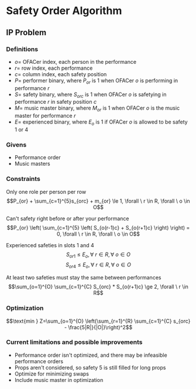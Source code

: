 # Safety Order Algorithm

## IP Problem

### Definitions
- $o =$ OFACer index, each person in the performance
- $r =$ row index, each performance
- $c =$ column index, each safety position
- $P =$ performer binary, where $P_{or}$ is $1$ when OFACer $o$ is performing in performance $r$
- $S =$ safety binary, where $S_{orc}$ is $1$ when OFACer $o$ is safetying in performance $r$ in safety position $c$
- $M =$ music master binary, where $M_{or}$ is $1$ when OFACer $o$ is the music master for performance $r$
- $E =$ experienced binary, where $E_{o}$ is $1$ if OFACer $o$ is allowed to be safety 1 or 4

### Givens
- Performance order
- Music masters

### Constraints
Only one role per person per row
$$P_{or} + \sum_{c=1}^{5}s_{orc} + m_{or} \le 1, \forall \ r \in R, \forall \ o \in O$$

Can't safety right before or after your performance
$$P_{or} \left( \sum_{c=1}^{5} \left( S_{o(r-1)c} + S_{o(r+1)c} \right) \right) = 0, \forall \ r \in R, \forall \ o \in O$$

Experienced safeties in slots 1 and 4
$$S_{or1} \le E_{o}, \forall \ r \in R, \forall \ o \in O$$
$$S_{or4} \le E_{o}, \forall \ r \in R, \forall \ o \in O$$

At least two safeties must stay the same between performances 
$$\sum_{o=1}^{O} \sum_{c=1}^{C} S_{orc} * S_{o(r+1)c} \ge 2, \forall \ r \in R$$

### Optimization
$$\text{min } Z=\sum_{o=1}^{O} \left(\sum_{r=1}^{R} \sum_{c=1}^{C} s_{orc} - \frac{5|R|}{|O|}\right)^2$$

### Current limitations and possible improvements
- Performance order isn't optimized, and there may be infeasible performance orders
- Props aren't considered, so safety 5 is still filled for long props
- Optimize for minimizing swaps
- Include music master in optimization 
